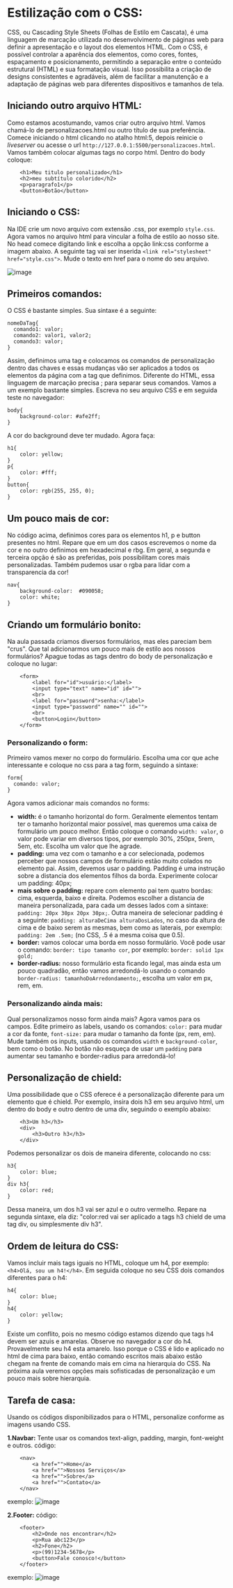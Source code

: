 # Estilização com o CSS:

CSS, ou Cascading Style Sheets (Folhas de Estilo em Cascata), é uma linguagem de marcação utilizada no desenvolvimento de páginas web para definir a apresentação e o layout dos elementos HTML. Com o CSS, é possível controlar a aparência dos elementos, como cores, fontes, espaçamento e posicionamento, permitindo a separação entre o conteúdo estrutural (HTML) e sua formatação visual. Isso possibilita a criação de designs consistentes e agradáveis, além de facilitar a manutenção e a adaptação de páginas web para diferentes dispositivos e tamanhos de tela.

## Iniciando outro arquivo HTML:

Como estamos acostumando, vamos criar outro arquivo html. Vamos chamá-lo de personalizacoes.html ou outro título de sua preferência. Comece iniciando o html clicando no atalho html:5, depois reinicie o _liveserver_ ou acesse o url `http://127.0.0.1:5500/personalizacoes.html`.
Vamos também colocar algumas tags no corpo html. Dentro do body coloque:

```
    <h1>Meu titulo personalizado</h1>
    <h2>meu subtítulo colorido</h2>
    <p>paragrafo1</p>
    <button>Botão</button>
```
 
## Iniciando o CSS:

Na IDE crie um novo arquivo com extensão .css, por exemplo `style.css`. Agora vamos no arquivo html para vincular a folha de estilo ao nosso site. No head comece digitando link e escolha a opção link:css conforme a imagem abaixo. A seguinte tag vai ser inserida `<link rel="stylesheet" href="style.css">`. Mude o texto em href para o nome do seu arquivo.

![image](https://github.com/Johnvasc/GTi_Capacitacao/assets/39773960/6f75cafb-98f7-4275-a5d5-465ef069bd40)

## Primeiros comandos:

O CSS é bastante simples. Sua sintaxe é a seguinte:

```
nomeDaTag{
  comando1: valor;
  comando2: valor1, valor2;
  comando3: valor;
}
```
Assim, definimos uma tag e colocamos os comandos de personalização dentro das chaves e essas mudanças vão ser aplicados a todos os elementos da página com a tag que definimos. Diferente do HTML, essa linguagem de marcação precisa ; para separar seus comandos. Vamos a um exemplo bastante simples. Escreva no seu arquivo CSS e em seguida teste no navegador:

```
body{
    background-color: #afe2ff;
}
```
A cor do background deve ter mudado. Agora faça:
```
h1{
    color: yellow;
}
p{
    color: #fff;
}
button{
    color: rgb(255, 255, 0);
}
```

## Um pouco mais de cor:

No código acima, definimos cores para os elementos h1, p e button presentes no html. Repare que em um dos casos escrevemos o nome da cor e no outro definimos em hexadecimal e rbg. Em geral, a segunda e terceira opção é são as preferidas, pois possibilitam cores mais personalizadas. Também pudemos usar o rgba para lidar com a transparencia da cor!
```
nav{
    background-color:  #090058;
    color: white;
}
```

## Criando um formulário bonito:

Na aula passada criamos diversos formulários, mas eles pareciam bem "crus". Que tal adicionarmos um pouco mais de estilo aos nossos formulários? Apague todas as tags dentro do body de personalização e coloque no lugar:

```
    <form>
        <label for="id">usuário:</label>
        <input type="text" name="id" id="">
        <br>
        <label for="password">senha:</label>
        <input type="password" name="" id="">
        <br>
        <button>Login</button>
    </form>
```
### Personalizando o form:

Primeiro vamos mexer no corpo do formulário. Escolha uma cor que ache interessante e coloque no css para a tag form, seguindo a sintaxe:

```
form{
  comando: valor;
}
```
Agora vamos adicionar mais comandos no forms:
+ **width:** é o tamanho horizontal do form. Geralmente elementos tentam ter o tamanho horizontal maior possível, mas queremos uma caixa de formulário um pouco melhor. Então coloque o comando `width: valor`, o valor pode variar em diversos tipos, por exemplo 30%, 250px, 5rem, 5em, etc. Escolha um valor que lhe agrade.
+ **padding:** uma vez com o tamanho e a cor selecionada, podemos perceber que nossos campos de formulário estão muito colados no elemento pai. Assim, devemos usar o padding. Padding é uma instrução sobre a distancia dos elementos filhos da borda. Experimente colocar um padding: 40px;
+ **mais sobre o padding:** repare com elemento pai tem quatro bordas: cima, esquerda, baixo e direita. Podemos escolher a distancia de maneira personalizada, para cada um desses lados com a sintaxe: `padding: 20px 30px 20px 30px;`. Outra maneira de selecionar padding é a seguinte: `padding: alturaDeCima alturaDosLados`, no caso da altura de cima e de baixo serem as mesmas, bem como as laterais, por exemplo: `padding: 2em .5em;` (no CSS, .5 é a mesma coisa que 0.5).
+ **border:** vamos colocar uma borda em nosso formulário. Você pode usar o comando: `border: tipo tamanho cor`, por exemplo: `border: solid 1px gold;`
+ **border-radius:** nosso formulário esta ficando legal, mas ainda esta um pouco quadradão, então vamos arredondá-lo usando o comando `border-radius: tamanhoDoArredondamento;`, escolha um valor em px, rem, em.


### Personalizando ainda mais:
Qual personalizamos nosso form ainda mais? Agora vamos para os campos. Edite primeiro as labels, usando os comandos: `color:` para mudar a cor da fonte, `font-size:` para mudar o tamanho da fonte (px, rem, em). Mude também os inputs, usando os comandos `width` e `background-color`, bem como o botão. No botão não esqueça de usar um `padding` para aumentar seu tamanho e border-radius para arredondá-lo!

## Personalização de chield:
Uma possibilidade que o CSS oferece é a personalização diferente para um elemento que é chield. Por exemplo, insira dois h3 em seu arquivo html, um dentro do body e outro dentro de uma div, seguindo o exemplo abaixo:
```
    <h3>Um h3</h3>
    <div>
        <h3>Outro h3</h3>
    </div>
```
Podemos personalizar os dois de maneira diferente, colocando no css:
```
h3{
    color: blue;
}
div h3{
    color: red;
}
```
Dessa maneira, um dos h3 vai ser azul e o outro vermelho. Repare na segunda sintaxe, ela diz: "color:red vai ser aplicado a tags h3 chield de uma tag div, ou simplesmente div h3".

## Ordem de leitura do CSS:
Vamos incluir mais tags iguais no HTML, coloque um h4, por exemplo: `<h4>Olá, sou um h4!</h4>`. Em seguida coloque no seu CSS dois comandos diferentes para o h4:
```
h4{
    color: blue;
}
h4{
    color: yellow;
}
```
Existe um conflito, pois no mesmo código estamos dizendo que tags h4 devem ser azuis e amarelas. Observe no navegador a cor do h4. Provavelmente seu h4 esta amarelo. Isso porque o CSS é lido e aplicado no html de cima para baixo, então comando escritos mais abaixo estão chegam na frente de comando mais em cima na hierarquia do CSS. Na próxima aula veremos opções mais sofisticadas de personalização e um pouco mais sobre hierarquia.

## Tarefa de casa:

Usando os códigos disponibilizados para o HTML, personalize conforme as imagens usando CSS.

**1.Navbar:** Tente usar os comandos text-align, padding, margin, font-weight e outros.
código:
```
    <nav>
        <a href="">Home</a>
        <a href="">Nossos Serviços</a>
        <a href="">Sobre</a>
        <a href="">Contato</a>
    </nav>
```
exemplo:
![image](https://github.com/Johnvasc/GTi_Capacitacao/assets/39773960/136acbf1-4ede-441f-a76d-f06b38964bf2)

**2.Footer:**
código:
```
    <footer>
        <h2>Onde nos encontrar</h2>
        <p>Rua abc123</p>
        <h2>Fone</h2>
        <p>(99)1234-5678</p>
        <button>Fale conosco!</button>
    </footer>
```
exemplo:
![image](https://github.com/Johnvasc/GTi_Capacitacao/assets/39773960/fc671c75-0d5e-4e39-b844-7fb0570cfb16)
